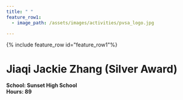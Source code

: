```yaml
---
title: " "
feature_row1:
  - image_path: /assets/images/activities/pvsa_logo.jpg

---
```


{% include feature_row id="feature_row1"%}

# Jiaqi Jackie Zhang (Silver Award)

**School: Sunset High School**  
**Hours: 89**  
